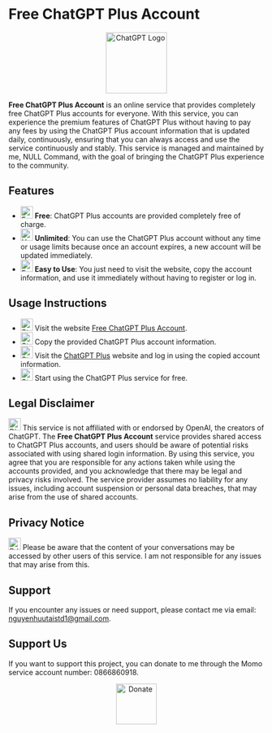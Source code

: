 # Free ChatGPT Plus Account

<p align="center">
    <img src="https://upload.wikimedia.org/wikipedia/commons/0/04/ChatGPT_logo.svg" alt="ChatGPT Logo" width="120">
</p>

**Free ChatGPT Plus Account** is an online service that provides completely free ChatGPT Plus accounts for everyone. With this service, you can experience the premium features of ChatGPT Plus without having to pay any fees by using the ChatGPT Plus account information that is updated daily, continuously, ensuring that you can always access and use the service continuously and stably. This service is managed and maintained by me, NULL Command, with the goal of bringing the ChatGPT Plus experience to the community.

## Features

- <img src="https://img.icons8.com/?size=100&id=jnU1oAsBUhKH&format=png&color=000000" alt="Free" width="24"> **Free**: ChatGPT Plus accounts are provided completely free of charge.
- <img src="https://img.icons8.com/color/48/000000/infinity.png" alt="Unlimited" width="24"> **Unlimited**: You can use the ChatGPT Plus account without any time or usage limits because once an account expires, a new account will be updated immediately.
- <img src="https://img.icons8.com/color/48/000000/easy.png" alt="Easy to Use" width="24"> **Easy to Use**: You just need to visit the website, copy the account information, and use it immediately without having to register or log in.

## Usage Instructions

- <img src="https://img.icons8.com/color/48/000000/1-circle.png" alt="Step 1" width="24"> Visit the website [Free ChatGPT Plus Account](https://gptplus-openfxt.vercel.app/).
- <img src="https://img.icons8.com/color/48/000000/2-circle.png" alt="Step 2" width="24"> Copy the provided ChatGPT Plus account information.
- <img src="https://img.icons8.com/color/48/000000/3-circle.png" alt="Step 3" width="24"> Visit the [ChatGPT Plus](https://chatgpt.com/) website and log in using the copied account information.
- <img src="https://img.icons8.com/color/48/000000/4-circle.png" alt="Step 4" width="24"> Start using the ChatGPT Plus service for free.

## Legal Disclaimer

<img src="https://img.icons8.com/?size=100&id=12021&format=png&color=000000" alt="Disclaimer" width="24"> This service is not affiliated with or endorsed by OpenAI, the creators of ChatGPT. The **Free ChatGPT Plus Account** service provides shared access to ChatGPT Plus accounts, and users should be aware of potential risks associated with using shared login information. By using this service, you agree that you are responsible for any actions taken while using the accounts provided, and you acknowledge that there may be legal and privacy risks involved. The service provider assumes no liability for any issues, including account suspension or personal data breaches, that may arise from the use of shared accounts.

## Privacy Notice

<img src="https://img.icons8.com/color/48/000000/privacy.png" alt="Privacy" width="24"> Please be aware that the content of your conversations may be accessed by other users of this service. I am not responsible for any issues that may arise from this.

## Support

If you encounter any issues or need support, please contact me via email: nguyenhuutaistd1@gmail.com.

## Support Us

If you want to support this project, you can donate to me through the Momo service account number: 0866860918.

<p align="center">
    <img src="https://img.icons8.com/color/96/000000/donate.png" alt="Donate" width="80">
</p>

